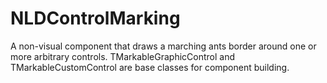 # NLDControlMarking
A non-visual component that draws a marching ants border around one or more arbitrary controls. TMarkableGraphicControl and TMarkableCustomControl are base classes for component building.
